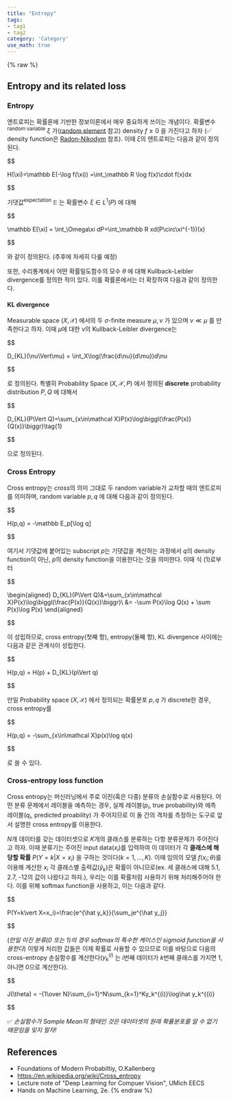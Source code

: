 ```yaml
---
title: "Entropy"
tags:
- tag1
- tag2
category: 'Category'
use_math: true
---
```

{% raw %}
## Entropy and its related loss

### Entropy

엔트로피는 확률론에 기반한 정보이론에서 매우 중요하게 쓰이는 개념이다. 확률변수<sup>random variable</sup> $\xi$ 가([random element](https://ddangchani.github.io/Random-elements) 참고) density $f\geq 0$ 을 가진다고 하자 (✅ density function은 [Radon-Nikodym](https://ddangchani.github.io/Absolute-Continuity) 참조). 이때 $\xi$의 엔트로피는 다음과 같이 정의된다.

$$

H(\xi)=\mathbb E(-\log f(\xi)) =\int_\mathbb R \log f(x)\cdot f(x)dx

$$

기댓값<sup>expectation</sup> $\mathbb E$ 는 확률변수 $\xi\in L^1(P)$ 에 대해

$$

\mathbb E[\xi] = \int_\Omega\xi dP=\int_\mathbb R xd(P\circ\xi^{-1})(x)

$$

와 같이 정의된다. (추후에 자세히 다룰 예정)

또한, 수리통계에서 어떤 확률밀도함수의 모수 $\theta$ 에 대해 Kullback-Leibler divergence를 정의한 적이 있다. 이를 확률론에서는 더 확장하여 다음과 같이 정의한다.

#### KL divergence

Measurable space $(X,\mathcal X)$ 에서의 두 $\sigma$-finite measure $\mu,\nu$ 가 있으며 $\nu\ll\mu$ 를 만족한다고 하자. 이때 $\mu$에 대한 $\nu$의 Kullback-Leibler divergence는

$$

D_{KL}(\nu\Vert\mu) = \int_X\log(\frac{d\nu}{d\mu})d\nu

$$

로 정의된다. 특별히 Probability Space $(X,\mathcal X , P)$ 에서 정의된 **discrete** probability distribution $P,Q$ 에 대해서

$$

D_{KL}(P\Vert Q)=\sum_{x\in\mathcal X}P(x)\log\biggl(\frac{P(x)}{Q(x)}\biggr)\tag{1}

$$

으로 정의된다.

### Cross Entropy

Cross entropy는 *cross*의 의미 그대로 두 random variable가 교차할 때의 엔트로피를 의미하며, random variable $p,q$ 에 대해 다음과 같이 정의된다.

$$

H(p,q) = -\mathbb E_p[\log q]

$$

여기서 기댓값에 붙어있는 subscript $p$는 기댓값을 계산하는 과정에서 $q$의 density function이 아닌, $p$의 density function을 이용한다는 것을 의미한다. 이때 식 (1)로부터

$$

\begin{aligned}
D_{KL}(P\Vert Q)&=\sum_{x\in\mathcal X}P(x)\log\biggl(\frac{P(x)}{Q(x)}\biggr)\\
&= -\sum P(x)\log Q(x) + \sum P(x)\log P(x)
\end{aligned}

$$

이 성립하므로, cross entropy(첫째 항), entropy(둘째 항), KL divergence 사이에는 다음과 같은 관계식이 성립한다.

$$

H(p,q) = H(p) + D_{KL}(p\Vert q)

$$

만일 Probability space $(X,\mathcal X)$ 에서 정의되는 확률분포 $p,q$ 가 discrete한 경우, cross entropy를

$$

H(p,q) = -\sum_{x\in\mathcal X}p(x)\log q(x)

$$

로 쓸 수 있다.

### Cross-entropy loss function

Cross entropy는 머신러닝에서 주로 이진(혹은 다중) 분류의 손실함수로 사용된다. 어떤 분류 문제에서 레이블을 예측하는 경우, 실제 레이블($p_i$, true probability)와 에측 레이블($q_i$, predicted proability) 가 주어지므로 이 둘 간의 격차를 측정하는 도구로 앞서 설명한 cross entropy를 이용한다.

 $N$개 데이터를 갖는 데이터셋으로 $K$개의 클래스를 분류하는 다항 분류문제가 주어진다고 하자. 이때 분류기는 주어진 input data($x_i$)를 입력하여 이 데이터가 각 **클래스에 해당할 확률** $P(Y=k\vert X=x_i)$ 을 구하는 것이다($k=1,\ldots,K$). 이때 임의의 모델 $f(x_i;\theta)$를 이용해 계산한 $x_i$ 각 클래스별 출력값($\hat y_k$)은 확률이 아니므로(ex. 세 클래스에 대해 5.1, 2.7, -12의 값이 나왔다고 하자.), 우리는 이를 확률처럼 사용하기 위해 처리해주어야 한다. 이를 위해 softmax function을 사용하고, 이는 다음과 같다.

$$

P(Y=k\vert X=x_i)=\frac{e^{\hat y_k}}{\sum_je^{\hat y_j}}

$$

(*만일 이진 분류(0 또는 1)의 경우 softmax의 특수한 케이스인 sigmoid function을 사용한다*) 이렇게 처리한 값들은 이제 확률로 사용할 수 있으므로 이를 바탕으로 다음의 cross-entropy 손실함수를 계산한다($y_k^{(i)}$ 는 $i$번째 데이터가 $k$번째 클래스를 가지면 1, 아니면 0으로 계산한다).

$$

J(\theta) = -{1\over N}\sum_{i=1}^N\sum_{k=1}^Ky_k^{(i)}\log\hat y_k^{(i)}

$$

✅ *손실함수가 Sample Mean의 형태인 것은 데이터셋의 원래 확률분포를 알 수 없기 때문임을 잊지 말자!*





## References

- Foundations of Modern Probabiltiy, O.Kallenberg
- https://en.wikipedia.org/wiki/Cross_entropy
- Lecture note of "Deep Learning for Compuer Vision", UMich EECS
- Hands on Machine Learning, 2e.
{% endraw %}
